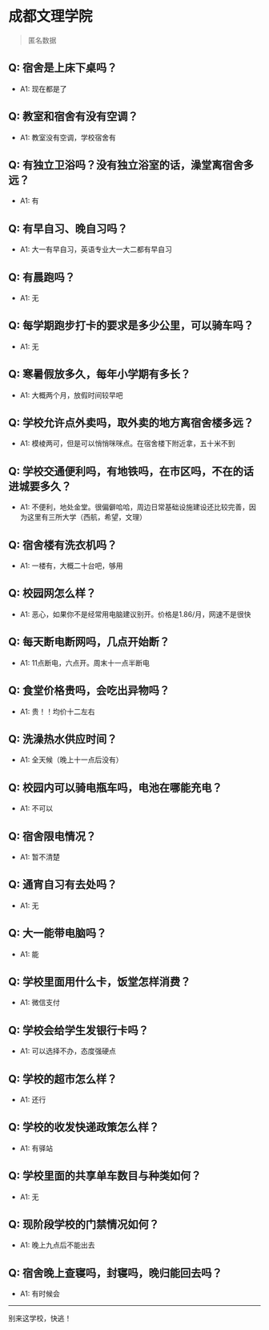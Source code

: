 # 成都文理学院
> 匿名数据
## Q: 宿舍是上床下桌吗？
- A1: 现在都是了
## Q: 教室和宿舍有没有空调？
- A1: 教室没有空调，学校宿舍有
## Q: 有独立卫浴吗？没有独立浴室的话，澡堂离宿舍多远？
- A1: 有
## Q: 有早自习、晚自习吗？
- A1: 大一有早自习，英语专业大一大二都有早自习
## Q: 有晨跑吗？
- A1: 无
## Q: 每学期跑步打卡的要求是多少公里，可以骑车吗？
- A1: 无
## Q: 寒暑假放多久，每年小学期有多长？
- A1: 大概两个月，放假时间较早吧
## Q: 学校允许点外卖吗，取外卖的地方离宿舍楼多远？
- A1: 模棱两可，但是可以悄悄咪咪点。在宿舍楼下附近拿，五十米不到
## Q: 学校交通便利吗，有地铁吗，在市区吗，不在的话进城要多久？
- A1: 不便利，地处金堂。很偏僻哈哈，周边日常基础设施建设还比较完善，因为这里有三所大学（西航，希望，文理）
## Q: 宿舍楼有洗衣机吗？
- A1: 一楼有，大概二十台吧，够用
## Q: 校园网怎么样？
- A1: 恶心，如果你不是经常用电脑建议别开。价格是1.86/月，网速不是很快
## Q: 每天断电断网吗，几点开始断？
- A1: 11点断电，六点开。周末十一点半断电
## Q: 食堂价格贵吗，会吃出异物吗？
- A1: 贵！！均价十二左右
## Q: 洗澡热水供应时间？
- A1: 全天候（晚上十一点后没有）
## Q: 校园内可以骑电瓶车吗，电池在哪能充电？
- A1: 不可以
## Q: 宿舍限电情况？
- A1: 暂不清楚
## Q: 通宵自习有去处吗？
- A1: 无
## Q: 大一能带电脑吗？
- A1: 能
## Q: 学校里面用什么卡，饭堂怎样消费？
- A1: 微信支付
## Q: 学校会给学生发银行卡吗？
- A1: 可以选择不办，态度强硬点
## Q: 学校的超市怎么样？
- A1: 还行
## Q: 学校的收发快递政策怎么样？
- A1: 有驿站
## Q: 学校里面的共享单车数目与种类如何？
- A1: 无
## Q: 现阶段学校的门禁情况如何？
- A1: 晚上九点后不能出去
## Q: 宿舍晚上查寝吗，封寝吗，晚归能回去吗？
- A1: 有时候会
***
别来这学校，快逃！